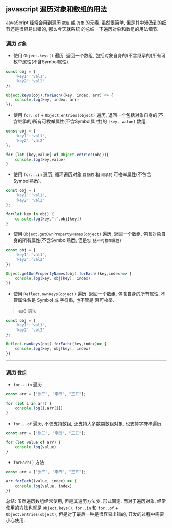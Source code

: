 ## javascript 遍历对象和数组的用法

JavaScript 经常会用到遍历 `数组` 或 `对象` 的元素. 虽然很简单, 但是其中涉及到的细节还是很容易出错的, 那么今天就系统
的总结一下遍历对象和数组的用法细节.

### 遍历 `对象` 

- 使用 `Object.keys()` 遍历, 返回一个数组, 包括对象自身的(不含继承的)所有可枚举属性(不含Symbol属性).

```js
const obj = {
    'key1':'val1',
    'key2':'val2'
};

Object.keys(obj).forEach((key, index, arr) => {
    console.log(key, index, arr)
});
```

- 使用 `for..of` + `Object.entries(object)` 遍历, 返回一个包括对象自身的(不含继承的)所有可枚举属性(不含Symbol属
性)的 `[key, value]` 数组.

```js
const obj = {
    'key1':'val1',
    'key2':'val2'
};

for (let [key,value] of Object.entries(obj)){
    console.log(key,value)
}
```

- 使用 `for...in` 遍历, 循环遍历对象 `自身的` 和 `继承的` 可枚举属性(不包含Symbol熟悉).

```js
const obj = {
    'key1':'val1',
    'key2':'val2'
};

for(let key in obj) {
    console.log(key,":",obj[key])
}
```

- 使用 `Object.getOwnPropertyNames(object)` 遍历, 返回一个数组, 包含对象自身的所有属性(不含Symbol熟悉, 但是`包
括不可枚举属性`)

```js
const obj = {
    'key1':'val1',
    'key2':'val2'
};

Object.getOwnPropertyNames(obj).forEach((key,index)=> {
    console.log(key, obj[key], index)
})
```

- 使用 `Reflect.ownKeys(object)` 遍历. 返回一个数组, 包含自身的所有属性, 不管属性名是 Symbol 或 字符串, 也不管是
否可枚举.

> es6 语法

```js
const obj = {
    'key1':'val1',
    'key2':'val2'
};

Reflect.ownKeys(obj).forEach((key,index)=> {
    console.log(key, obj[key], index)
})
```

--- 

### 遍历 `数组`

- `for...in` 遍历

```js
const arr = ["张三", "李四", "王五"];

for (let i in arr) {
    console.log(i,arr[i])
}
```

- `for...of` 遍历, 不仅支持数组, 还支持大多数类数组对象, 也支持字符串遍历

```js
const arr = ["张三", "李四", "王五"];

for (let value of arr) {
    console.log(value)
}
```

- `forEach()` 方法

```js
const arr = ["张三", "李四", "王五"];

arr.forEach((value, index) => {
    console.log(value, index)
})
```

总结: 虽然遍历数组经常使用, 但是其遍历方法少, 形式固定. 而对于遍历对象, 经常使用的方法也就是 `Object.keys()`, `for..in`
和 `for..of` + `Object.entries(object)`, 但是对于最后一种是很容易出错的, 开发的过程中需要小心使用.
